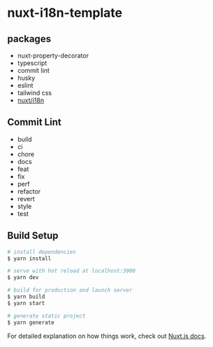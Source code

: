 # nuxt-i18n-template

## packages

- nuxt-property-decorator
- typescript
- commit lint
- husky
- eslint
- tailwind css
- [nuxt/i18n](https://i18n.nuxtjs.org/)

## Commit Lint

- build
- ci
- chore
- docs
- feat
- fix
- perf
- refactor
- revert
- style
- test

## Build Setup

```bash
# install dependencies
$ yarn install

# serve with hot reload at localhost:3000
$ yarn dev

# build for production and launch server
$ yarn build
$ yarn start

# generate static project
$ yarn generate
```

For detailed explanation on how things work, check out [Nuxt.js docs](https://nuxtjs.org).
